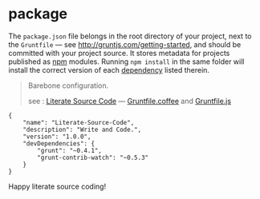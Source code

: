 # package

The `package.json` file belongs in the root directory of your project, next to the `Gruntfile` — see <http://gruntjs.com/getting-started>, and should be committed with your project source. It stores metadata for projects published as [npm][] modules. Running `npm install` in the same folder will install the correct version of each [dependency][] listed therein.

> Barebone configuration.
>
> see : [Literate Source Code][] — [Gruntfile.coffee][] and [Gruntfile.js][]

    {
        "name": "Literate-Source-Code",
        "description": "Write and Code.",
        "version": "1.0.0",
        "devDependencies": {
            "grunt": "~0.4.1",
            "grunt-contrib-watch": "~0.5.3"
        }
    }

Happy literate source coding!

[dependency]: https://npmjs.org/doc/json.html#devDependencies " Specifics of npm's package.json Handling "
[Gruntfile.coffee]: Gruntfile.coffee.md
[Gruntfile.js]: Gruntfile.js.md
[Literate Source Code]: https://github.com/StefanoRausch/Literate-Source-Code " Stefano F. Rausch "
[npm]: https://npmjs.org " Node Packaged Modules "
